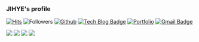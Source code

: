 <div>
<h3>JIHYE's profile</h3>
	
  [![Hits](https://hits.seeyoufarm.com/api/count/incr/badge.svg?url=https%3A%2F%2Fgithub.com%2Fzehye&count_bg=%238170A2&title_bg=%23555555&icon=github.svg&icon_color=%23E7E7E7&title=hits&edge_flat=false)](https://hits.seeyoufarm.com)
  ![Followers](https://img.shields.io/github/followers/zehye?style=social)
  [![Github](https://img.shields.io/badge/Github-black?style=flat-square&logo=github&link=https://zehye.kr/)](https://github.com/zehye)
  [![Tech Blog Badge](http://img.shields.io/badge/-Tech%20blog-brightgreen?style=flat-square&logo=github&link=https://zehye.kr/)](https://zehye.kr/)
  [![Portfolio](https://img.shields.io/badge/Portfolio-blue?style=flat-square&logo=portfolis&link=https://www.notion.so/iOS-Interview-4874aec7bf2c49d7badc6b27a2904b55)](https://www.notion.so/iOS-Interview-4874aec7bf2c49d7badc6b27a2904b55)
  [![Gmail Badge](https://img.shields.io/badge/Gmail-d14836?style=flat-square&logo=Gmail&logoColor=white&link=mailto:zehye.01@gmail.com)](mailto:zehye.01@gmail.com)


  <img src="https://img.shields.io/badge/Swift-FA7343?style=flat-square&logo=Swift&logoColor=white"/>
  <img src="https://img.shields.io/badge/iOS-000000?style=flat-square&logo=iOS&logoColor=white"/>
  <img src="https://img.shields.io/badge/python-3776AB?style=flat-square&logo=python&logoColor=white"/>
  <img src="https://img.shields.io/badge/Django-092E20?style=flat-square&logo=Django&logoColor=white"/>
</div>
	

